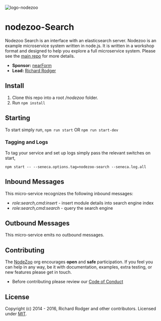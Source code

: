 ![logo-nodezoo](https://raw.githubusercontent.com/rjrodger/nodezoo-web/to-redux/client/assets/img/logo-nodezoo.png)

# nodezoo-Search

Nodezoo Search is an interface with an elasticsearch server. Nodezoo is an example microservice system written in node.js. It is written in a workshop format and designed to help you explore a full microservice
system. Please see the [main repo][] for more details.

- __Sponsor:__ [nearForm][]
- __Lead:__ [Richard Rodger][Lead]

## Install
1. Clone this repo into a root _/nodezoo_ folder.
2. Run `npm install`

## Starting
To start simply run,
`npm run start`
       OR
`npm run start-dev`

### Tagging and Logs
To tag your service and set up logs simply pass the relevant switches on start,

```
npm start -- --seneca.options.tag=nodezoo-search --seneca.log.all
```

## Inbound Messages
This micro-service recognizes the following inbound messages:

   * _role:search,cmd:insert_ - insert module details into search engine index
   * _role:search,cmd:search_ - query the search engine

## Outbound Messages
This micro-service emits no outbound messages.

## Contributing
The [NodeZoo][] org encourages __open__ and __safe__ participation. If you feel you can help in any way, be it with documentation, examples, extra testing, or new features please get in touch.

- Before contributing please review our [Code of Conduct][CoC]

## License
Copyright (c) 2014 - 2016, Richard Rodger and other contributors.
Licensed under [MIT][].


[MIT]: ./LICENSE
[Code of Conduct]: https://github.com/nearform/vidi-contrib/docs/code_of_conduct.md
[nearForm]: http://www.nearform.com/
[NodeZoo]: http://www.nodezoo.com/
[main repo]: https://github.com/rjrodger/nodezoo
[CoC]: ./CoC.md
[Lead]: https://github.com/rjrodger
